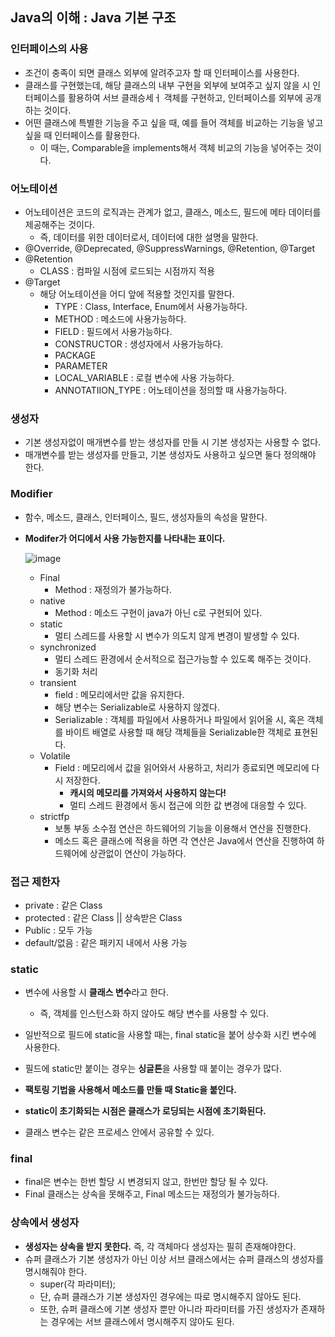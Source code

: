 ## Java의 이해 : Java 기본 구조

### 인터페이스의 사용

- 조건이 충족이 되면 클래스 외부에 알려주고자 할 때 인터페이스를 사용한다.
- 클래스를 구현했는데, 해당 클래스의 내부 구현을 외부에 보여주고 싶지 않을 시 인터페이스를 활용하여 서브 클래승세ㅓ 객체를 구현하고, 인터페이스를 외부에 공개하는 것이다.
- 어떤 클래스에 특별한 기능을 주고 싶을 때, 예를 들어 객체를 비교하는 기능을 넣고 싶을 때 인터페이스를 활용한다.
  - 이 때는, Comparable을 implements해서 객체 비교의 기능을 넣어주는 것이다.



### 어노테이션

- 어노테이션은 코드의 로직과는 관계가 없고, 클래스, 메소드, 필드에 메타 데이터를 제공해주는 것이다.
  - 즉, 데이터를 위한 데이터로서, 데이터에 대한 설명을 말한다.
- @Override, @Deprecated, @SuppressWarnings, @Retention, @Target
- @Retention
  - CLASS : 컴파일 시점에 로드되는 시점까지 적용
- @Target
  - 해당 어노테이션을 어디 앞에 적용할 것인지를 말한다.
    - TYPE : Class, Interface, Enum에서 사용가능하다.
    - METHOD : 메소드에 사용가능하다.
    - FIELD : 필드에서 사용가능하다.
    - CONSTRUCTOR : 생성자에서 사용가능하다.
    - PACKAGE
    - PARAMETER
    - LOCAL_VARIABLE : 로컬 변수에 사용 가능하다.
    - ANNOTATIION_TYPE : 어노테이션을 정의할 때 사용가능하다.



### 생성자

- 기본 생성자없이 매개변수를 받는 생성자를 만들 시 기본 생성자는 사용할 수 없다.
- 매개변수를 받는 생성자를 만들고, 기본 생성자도 사용하고 싶으면 둘다 정의해야 한다.



### Modifier

- 함수, 메소드, 클래스, 인터페이스, 필드, 생성자들의 속성을 말한다.

- **Modifer가 어디에서 사용 가능한지를 나타내는 표이다.**

  ![image](https://user-images.githubusercontent.com/40616436/74099543-4f757080-4b68-11ea-9120-c388162ffe74.png)

  - Final
    - Method : 재정의가 불가능하다.
  - native
    - Method : 메소드 구현이 java가 아닌 c로 구현되어 있다.
  - static
    - 멀티 스레드를 사용할 시 변수가 의도치 않게 변경이 발생할 수 있다.
  - synchronized
    - 멀티 스레드 환경에서 순서적으로 접근가능할 수 있도록 해주는 것이다.
    - 동기화 처리
  - transient
    - field : 메모리에서만 값을 유지한다.
    - 해당 변수는 Serializable로 사용하지 않겠다.
    -  Serializable : 객체를 파일에서 사용하거나 파일에서 읽어올 시, 혹은 객체를 바이트 배열로 사용할 때 해당 객체들을 Serializable한 객체로 표현된다. 
  - Volatile
    - Field : 메모리에서 값을 읽어와서 사용하고, 처리가 종료되면 메모리에 다시 저장한다.
      - **캐시의 메모리를 가져와서 사용하지 않는다!**
      - 멀티 스레드 환경에서 동시 접근에 의한 값 변경에 대응할 수 있다.
  - strictfp
    - 보통 부동 소수점 연산은 하드웨어의 기능을 이용해서 연산을 진행한다.
    - 메소드 혹은 클래스에 적용을 하면 각 연산은 Java에서 연산을 진행하여 하드웨어에 상관없이 연산이 가능하다.



### 접근 제한자

- private : 같은 Class
- protected : 같은 Class || 상속받은 Class
- Public : 모두 가능
- default/없음 : 같은 패키지 내에서 사용 가능



### static

- 변수에 사용할 시 **클래스 변수**라고 한다.

  - 즉, 객체를 인스턴스화 하지 않아도 해당 변수를 사용할 수 있다.

- 일반적으로 필드에 static을 사용할 때는, final static을 붙어 상수화 시킨 변수에 사용한다.

- 필드에 static만 붙이는 경우는 **싱글톤**을 사용할 때 붙이는 경우가 많다.

- **팩토링 기법을 사용해서 메소드를 만들 때 Static을 붙인다.**

- **static이 초기화되는 시점은 클래스가 로딩되는 시점에 초기화된다.**

- 클래스 변수는 같은 프로세스 안에서 공유할 수 있다.

  

### final

- final은 변수는 한번 할당 시 변경되지 않고, 한번만 할당 될 수 있다.
- Final 클래스는 상속을 못해주고, Final 메소드는 재정의가 불가능하다.



### 상속에서 생성자

- **생성자는 상속을 받지 못한다.** 즉, 각 객체마다 생성자는 필히 존재해야한다.
- 슈퍼 클래스가 기본 생성자가 아닌 이상 서브 클래스에서는 슈퍼 클래스의 생성자를 명시해줘야 한다.
  - super(각 파라미터);
  - 단, 슈퍼 클래스가 기본 생성자인 경우에는 따로 명시해주지 않아도 된다.
  - 또한, 슈퍼 클래스에 기본 생성자 뿐만 아니라 파라미터를 가진 생성자가 존재하는 경우에는 서브 클래스에서 명시해주지 않아도 된다.                                                                                                                                                                                                                                                                                                                                                                                                                                              









